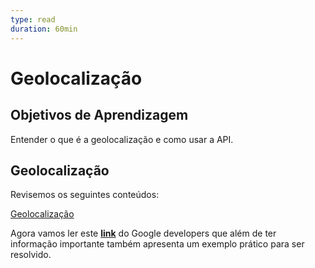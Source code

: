 ```yaml
---
type: read
duration: 60min
---
```


# Geolocalização

## Objetivos de Aprendizagem

Entender o que é a geolocalização e como usar a API.

## Geolocalização

Revisemos os seguintes conteúdos:

[Geolocalização](https://docs.google.com/presentation/d/e/2PACX-1vQbFDCCktoR42Inmp5jjBt-OkwBMPS-CxOI4k4FgHvQKEOkLvht3qTZc5bYz4X8Vjt--a3NepBgu2A-/embed?start=false&loop=false&delayms=5000)

Agora vamos ler este
**[link](https://developers.google.com/web/fundamentals/native-hardware/user-location/?hl=pt-br)**
do Google developers que além de ter informação importante também apresenta um
exemplo prático para ser resolvido.
